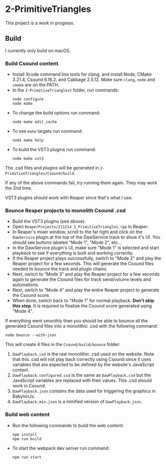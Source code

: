 
# 2-PrimitiveTriangles

This project is a work in progress.

## Build

I currently only build on macOS. 

### Build Csound content
- Install Xcode command line tools for clang, and install Node, CMake 3.21.4, Csound 6.16.2, and Cabbage 2.5.12. Make
  sure `clang`, `node` and `cmake` are on the PATH.
- In the `2-PrimitiveTrianglest` folder, run commands:
    ```
    node configure
    node make
    ```
- To change the build options run command:
    ```
    node make edit_cache
    ```
- To see `make` targets run command:
    ```
    node make help
    ```
- To build the VST3 plugins run command:
    ```
    node make vst3
    ```

The .csd files and plugins will be generated in `2-PrimitiveTriangles/Csound/build`.

If any of the above commands fail, try running them again. They may work the 2nd time.

VST3 plugins should work with Reaper since that's what I use.

### Bounce Reaper projects to monolith Csound .csd
- Build the VST3 plugins (see above).
- Open `ReaperProjects/211214_1_PrimitiveTriangles.rpp` in Reaper.
- In Reaper's mixer window, scroll to the far right and click on the `DawService` plugin at the top of the DawService track to show it's UI. You should see buttons labeled "Mode 1", "Mode 2", etc...
- In the DawService plugin's UI, make sure "Mode 1" is selected and start playback to see if everything is built and working correctly.
- If the Reaper project plays successfully, switch to "Mode 2" and play the Reaper project for a few seconds. This will generate the Csound files needed to bounce the track and plugin chains.
- Next, switch to "Mode 3" and play the Reaper project for a few seconds again to generate the Csound files for track
  send/volume levels and automations.
- Next, switch to "Mode 4" and play the entire Reaper project to generate the Csound score.
- When done, switch back to "Mode 1" for normal playback. **Don't skip this step**. It is required to finalize the Csound score generated using "Mode 4".

If everything went smoothly then you should be able to bounce all the generated Csound files into a monolithic .csd with
the following command:
```
node bounce --with-json
```

This will create 4 files in the `Csound/build/bounce` folder:
1. `DawPlayback.csd` is the raw monolithic .csd used on the website. Note that this .csd will not play back correctly using Csound since it uses variables that are expected to be defined by the website's JavaScript context.
1. `DawPlayback.configured.csd` is the same as `DawPlayback.csd` but the JavaScript variables are replaced with their values. This .csd should work in Csound.
1. `DawPlayback.json` contains the data used for triggering the graphics in BabylonJs.
1. `DawPlayback.min.json` is a minified version of `DawPlayback.json`.

### Build web content
- Run the following commands to build the web content:
    ```
    npm install
    npm run build
    ```

- To start the webpack dev server run command:
    ```
    npm run start
    ```
